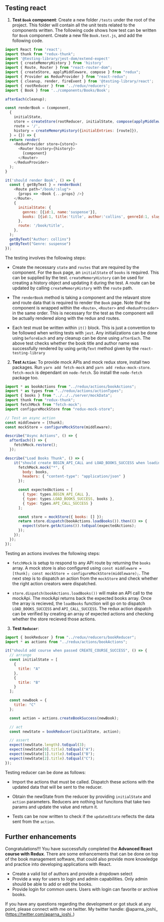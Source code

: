 ## Testing react

1. **Test `Book` component**: Create a new folder `/tests` under the root of the project. This folder will contain all the unit tests related to the components written. The following code shows how test can be written for `Book` component. Create a new file `Book.test.js`, and add the following code.
```javascript
import React from 'react';
import thunk from "redux-thunk";
import '@testing-library/jest-dom/extend-expect'
import { createMemoryHistory } from 'history'
import { Route, Router } from "react-router-dom";
import { createStore, applyMiddleware, compose } from "redux";
import { Provider as ReduxProvider } from "react-redux";
import { cleanup, render, fireEvent } from '@testing-library/react';
import { rootReducer } from '../redux/reducers';
import { Book } from '../components/Books/Book';

afterEach(cleanup);

const renderBook = (component, 
  { 
    initialState, 
    store = createStore(rootReducer, initialState, compose(applyMiddleware(thunk))),
    route = '/',
    history = createMemoryHistory({initialEntries: [route]}),
  } = {}) => {
  return render(
    <ReduxProvider store={store}>
      <Router history={history}>
        {component}
      </Router>
    </ReduxProvider>
  );
}

it('should render Book', () => {
  const { getByText } = renderBook(
    <Route path="/book/:slug">
      {props => <Book {...props} />}
    </Route>,
    {
      initialState: {
        genres: [{id:1, name:'suspense'}],
        books: [{id:1, title:'title', author:'collins', genreId:1, slug:'title'}]
      },
      route: '/book/title',
    },
  );
  getByText("Author: collins")
  getByText("Genre: suspense")
});
```

The testing involves the following steps:

- Create the necessary `state` and `routes` that are required by the component. For the `Book` page, an `initialState` of `books` is required. This can be supplied by the test. `createMemoryHistory` can be used for creating a history object and updating it during the test. A route can be updated by calling `createMemoryHistory` with the `route` path.

- The `renderBook` method is taking a component and the relavant store and route data that is required to render the `Book` page. Note that the component is wrapped within the `<Route>`, `<Router>` and `<ReduxProvider>` in the same order. This is necessary for the test as the component will be actually rendered along with the redux and routes. 

- Each test must be written within `it()` block. This is just a convention to be followed when writing tests with `jest`. Any initializations can be done using `beforeEach` and any cleanup can be done using `afterEach`. The above test checks whether the book title and author name was successfully rendered by using `getByText` method given by the `react-testing-library`

2. **Test `Action`**: To provide mock APIs and mock redux store, install two packages. Run `yarn add fetch-mock` and `yarn add redux-mock-store`. `fetch-mock` is dependant on `node-fetch`. So install the `node-fetch` package too.

```javascript
import * as bookActions from "../redux/actions/bookActions";
import * as types from "../redux/actions/actionTypes";
import { books } from "../../../server/mockData";
import thunk from "redux-thunk";
import fetchMock from "fetch-mock";
import configureMockStore from "redux-mock-store";

// Test an async action
const middleware = [thunk];
const mockStore = configureMockStore(middleware);

describe("Async Actions", () => {
  afterEach(() => {
    fetchMock.restore();
  });

describe("Load Books Thunk", () => {
    it("should create BEGIN_API_CALL and LOAD_BOOKS_SUCCESS when loading books", () => {
      fetchMock.mock("*", {
        body: books,
        headers: { "content-type": "application/json" }
      });

      const expectedActions = [
        { type: types.BEGIN_API_CALL },
        { type: types.LOAD_BOOKS_SUCCESS, books },
        { type: types.API_CALL_SUCCESS }
      ];

      const store = mockStore({ books: [] });
      return store.dispatch(bookActions.loadBooks()).then(() => {
        expect(store.getActions()).toEqual(expectedActions);
      });
    });
  });
});
```

Testing an actions involves the following steps:

- `fetchMock` is setup to respond to any API route by returning the `books` array. A mock store is also configured using `const middleware = [thunk]; const mockStore = configureMockStore(middleware);`. The next step is to dispatch an action from the `mockStore` and check whether the right action creators were dispatched.

- `store.dispatch(bookActions.loadBooks())` will make an API call to the mockApi. The mockApi returns back the expected books array. Once the array is recieved, the `loadBooks` function will go on to dispatch `LOAD_BOOKS_SUCCESS` and `API_CALL_SUCCESS`. The redux action dispatch can be verified by creating an array of expected actions and checking whether the store recieved those actions.

3. **Test `Reducer`**:
```javascript
import { bookReducer } from "../redux/reducers/bookReducer";
import * as actions from "../redux/actions/bookActions";

it("should add course when passed CREATE_COURSE_SUCCESS", () => {
  // arrange
  const initialState = [
    {
      title: "A"
    },
    {
      title: "B"
    }
  ];

  const newBook = {
    title: "C"
  };

  const action = actions.createBookSuccess(newBook);

  // act
  const newState = bookReducer(initialState, action);

  // assert
  expect(newState.length).toEqual(3);
  expect(newState[0].title).toEqual("A");
  expect(newState[1].title).toEqual("B");
  expect(newState[2].title).toEqual("C");
});
```

Testing reducer can be done as follows:

- Import the actions that must be called. Dispatch these actions with the updated data that will be sent to the reducer.

- Obtain the newState from the reducer by providing `initialState` and `action` parameters. Reducers are nothing but funcitons that take two params and update the value and return it.

- Tests can be now written to check if the `updatedState` reflects the data sent from the  `action`.


## Further enhancements

Congratulations!!! You have successfully completed the **Advanced React course with Redux**. There are some enhancements that can be done on top of the book management software, that could also provide more knowledge and practice into developing applications with React.

- Create a valid list of authors and provide a dropdown select
- Provide a way for users to login and admin capabilities. Only admin should be able to add or edit the books.
- Provide login for common users. Users with login can favorite or archive books.


If you have any questions regarding the development or got stuck at any point, please connect with me on twitter. My twitter handle: @aparna_joshi_ (https://twitter.com/aparna_joshi_)